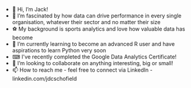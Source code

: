 - 👋 Hi, I’m Jack!
- 👀 I’m fascinated by how data can drive performance in every single organisation, whatever their sector and no matter their size
- ⚽ My background is sports analytics and love how valuable data has become
- 🌱 I’m currently learning to become an advanced R user and have aspirations to learn Python very soon
- ⌨ I've recently completed the Google Data Analytics Certificate!
- 💞️ I’m looking to collaborate on anything interesting, big or small!
- 📫 How to reach me - feel free to connect via LinkedIn - linkedin.com/jdcschofield

<!---
j-schofield92/j-schofield92 is a ✨ special ✨ repository because its `README.md` (this file) appears on your GitHub profile.
You can click the Preview link to take a look at your changes.
--->
